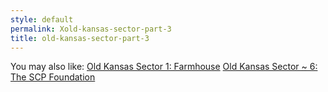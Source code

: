 ```yaml
---
style: default
permalink: Xold-kansas-sector-part-3
title: old-kansas-sector-part-3
---
```

You may also like:
[Old Kansas Sector 1: Farmhouse](http://scp-wiki.net/old-kansas-sector)
[Old Kansas Sector ~ 6: The SCP Foundation](http://scp-wiki.net/old-kansas-sector-part-6)